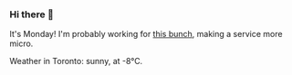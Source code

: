 ### Hi there :wave:

It's Monday! I'm probably working for [this bunch](https://github.com/kohofinancial), making a service more micro.

Weather in Toronto: sunny, at -8°C.
